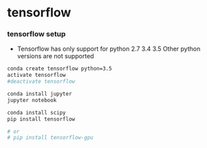 # tensorflow

### tensorflow setup
 - Tensorflow has only support for python 2.7 3.4 3.5 Other python versions are not supported

```sh
conda create tensorflow python=3.5
activate tensorflow
#deactivate tensorflow

conda install jupyter
jupyter notebook

conda install scipy
pip install tensorflow

# or
# pip install tensorflow-gpu
```
